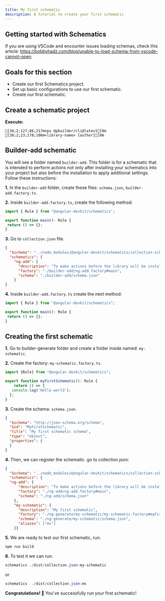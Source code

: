 ```yaml
---
title: My first schematic
description: A tutorial to create your first schematic
---
```

## Getting started with Schematics

If you are using VSCode and encounter issues loading schemas, check this article:
<https://bobbyhadz.com/blog/unable-to-load-schema-from-vscode-cannot-open>.

## Goals for this section

- Create our first Schematics project.
- Set up basic configurations to use our first schematic.
- Create our first schematic.

## Create a schematic project

**Execute:**

```ansi
[38;2;127;86;217mnpx @pbuilder/cli@latest[0m [38;2;23;178;106m<library-name> [author][0m
```

## Builder-add schematic

You will see a folder named `builder-add`. This folder is for a schematic that is intended to perform actions not only after installing your schematics into your project but also before the installation to apply additional settings. Follow these instructions:

**1.** In the `builder-add` folder, create these files: `schema.json`, `builder-add.factory.ts`.

**2.** Inside `builder-add.factory.ts`, create the following method:

```ts
import { Rule } from "@angular-devkit/schematics";

export function main(): Rule {
 return () => {};
}
```

**3.** Go to `collection.json` file.

```json
{
  "$schema": "../node_modules/@angular-devkit/schematics/collection-schema.json",
  "schematics": {
    "ng-add": {
      "description": "To make actions before the library will be install",
      "factory": "./builder-add/ng-add.factory#main",
      "schema": "./builder-add/schema.json"
    }
}
```

**4.** Inside `builder-add.factory.ts` create the next method:

```ts
import { Rule } from "@angular-devkit/schematics";

export function main(): Rule {
 return () => {};
}
```

## Creating the first schematic

**1.** Go to builder-generate folder and create a folder inside named: `my-schematic`.

**2.** Create the factory: `my-schematic.factory.ts`.

```ts
import {Rule} from "@angular-devkit/schematics";

export function myFirstSchematic(): Rule {
    return () => {
   console.log('Hello world'); 
  };
}
```

**3.** Create the schema: `schema.json`.

```json
{
  "$schema": "http://json-schema.org/schema",
  "$id": "MyFirstSchematic",
  "title": "My first schematic schema",
  "type": "object",
  "properties": {
  }
}
```

**4.** Then, we can register the schematic. go to collection.json:

```json
{
  "$schema": "../node_modules/@angular-devkit/schematics/collection-schema.json",
  "schematics": {
  "ng-add": {
      "description": "To make actions before the library will be install",
      "factory": "./ng-add/ng-add.factory#main",
      "schema": "./ng-add/schema.json"
    },
    "my-schematic": {
      "description": "My first schematic",
      "factory": "./ng-generate/my-schematic/my-schematic.factory#myFirstSchematic",
      "schema": "./ng-generate/my-schematic/schema.json",
      "aliases": ["ms"]
    }}
```

**5.** We are ready to test our first schematic, run:

```powershell
npm run build
```

**6.** To test it we can run:

```powershell
schematics ./dist/collection.json:my-schematic
```

or

```powershell
schematics  ./dist/collection.json:ms
```

**Congratulations! 🚀**
You've successfully run your first schematic!
